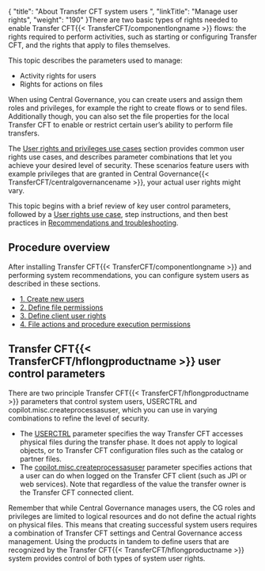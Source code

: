 {
    "title": "About Transfer CFT system users ",
    "linkTitle": "Manage user rights",
    "weight": "190"
}There are two basic types of rights needed to enable Transfer CFT{{< TransferCFT/componentlongname  >}} flows: the rights required to perform activities, such as starting or configuring Transfer CFT, and the rights that apply to files themselves.

This topic describes the parameters used to manage:

- Activity rights for users
- Rights for actions on files

When using Central Governance, you can create users and assign them roles and privileges, for example the right to create flows or to send files. Additionally though, you can also set the file properties for the local Transfer CFT to enable or restrict certain user’s ability to perform file transfers.

The <a href="user_rights_security_scenarios" class="MCXref xref">User rights and privileges use cases</a> section provides common user rights use cases, and describes parameter combinations that let you achieve your desired level of security. These scenarios feature users with example privileges that are granted in Central Governance{{< TransferCFT/centralgovernancename  >}}, your actual user rights might vary.

This topic begins with a brief review of key user control parameters, followed by a <a href="" class="MCXref xref">User rights use case</a>, step instructions, and then best practices in <a href="user_rights_tips" class="MCXref xref">Recommendations and troubleshooting</a>.

## Procedure overview

After installing Transfer CFT{{< TransferCFT/componentlongname  >}} and performing system recommendations, you can configure system users as described in these sections.

- <a href="create_users_cg" class="MCXref xref">1. Create new users</a>
- <a href="define_file_system_rights" class="MCXref xref">2. Define file permissions</a>
- <a href="user_rights_copilot" class="MCXref xref">3. Define client user rights</a>
- <a href="user_rights_file_rights" class="MCXref xref">4. File actions and procedure execution permissions</a>

## Transfer CFT{{< TransferCFT/hflongproductname  >}} user control parameters

There are two principle Transfer CFT{{< TransferCFT/hflongproductname  >}} parameters that control system users, USERCTRL and copilot.misc.createprocessasuser, which you can use in varying combinations to refine the level of security.

- The [USERCTRL](define_file_system_rights) parameter specifies the way Transfer CFT accesses physical files during the transfer phase. It does not apply to logical objects, or to Transfer CFT configuration files such as the catalog or partner files.
- The [copilot.misc.createprocessasuser](user_rights_copilot) parameter specifies actions that a user can do when logged on the Transfer CFT client (such as JPI or web services). Note that regardless of the value the transfer owner is the Transfer CFT connected client.

Remember that while Central Governance manages users, the CG roles and privileges are limited to logical resources and do not define the actual rights on physical files. This means that creating successful system users requires a combination of Transfer CFT settings and Central Governance access management. Using the products in tandem to define users that are recognized by the Transfer CFT{{< TransferCFT/hflongproductname  >}} system provides control of both types of system user rights.
